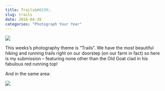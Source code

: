 ```yaml
---
title: Trails&#8230;.
slug: trails
date: 2016-04-28
categories: "Photograph Your Year"
---
```


<p><img src="https://res.cloudinary.com/dy6grlu8z/image/upload/v1558841915/coarreegow24mzpcslko.jpg"/></p>
<p>This weeks’s photography theme is “Trails”. We have the most beautiful hiking and running trails right on our doorstep (on our farm in fact) so here is my submission – featuring none other than the Old Goat clad in his fabulous red running top!</p>
<p>And in the same area:</p>
<p><img src="https://res.cloudinary.com/dy6grlu8z/image/upload/v1558841916/waxyg9apa7fbrpbeplwc.jpg"/></p>


